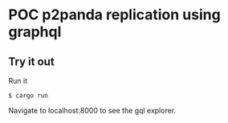 # POC p2panda replication using graphql

## Try it out


Run it
```
$ cargo run
```

Navigate to localhost:8000 to see the gql explorer.
